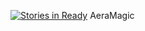 [![Stories in Ready](https://badge.waffle.io/khasang/AeraMagic.png?label=ready&title=Ready)](https://waffle.io/khasang/AeraMagic)
AeraMagic
